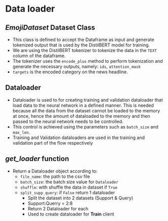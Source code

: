 # Data loader

## *EmojiDataset* Dataset Class
- This class is defined to accept the Dataframe as input and generate tokenized output that is used by the DistilBERT model for training. 
- We are using the DistilBERT tokenizer to tokenize the data in the `TEXT` column of the dataframe. 
- The tokenizer uses the `encode_plus` method to perform tokenization and generate the necessary outputs, namely: `ids`, `attention_mask`
- `targets` is the encoded category on the news headline. 

## Dataloader
- Dataloader is used to for creating training and validation dataloader that load data to the neural network in a defined manner. This is needed because all the data from the dataset cannot be loaded to the memory at once, hence the amount of dataloaded to the memory and then passed to the neural network needs to be controlled.
- This control is achieved using the parameters such as `batch_size` and `max_len`.
- Training and Validation dataloaders are used in the training and validation part of the flow respectively

## *get_loader* function
- Return a Dataloader object according to:
	- `file_name`: the path to the csv file 
	- `batch_size`: the batch size value for `Dataloader`
	- `shuffle`: with shuffle the data in dataset if `True`
	- `split_supp_query`: if `False` return 1 dataloader
		- Split the dataset into 2 datasets (Support & Query)
		- Support:Querry = 2:8
		- Return 2 Dataloader for each 
		- Used to create dataloader for **Train** client


